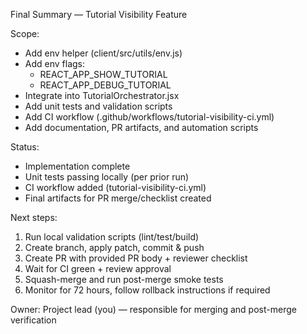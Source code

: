 Final Summary — Tutorial Visibility Feature

Scope:
- Add env helper (client/src/utils/env.js)
- Add env flags:
  - REACT_APP_SHOW_TUTORIAL
  - REACT_APP_DEBUG_TUTORIAL
- Integrate into TutorialOrchestrator.jsx
- Add unit tests and validation scripts
- Add CI workflow (.github/workflows/tutorial-visibility-ci.yml)
- Add documentation, PR artifacts, and automation scripts

Status:
- Implementation complete
- Unit tests passing locally (per prior run)
- CI workflow added (tutorial-visibility-ci.yml)
- Final artifacts for PR merge/checklist created

Next steps:
1) Run local validation scripts (lint/test/build)
2) Create branch, apply patch, commit & push
3) Create PR with provided PR body + reviewer checklist
4) Wait for CI green + review approval
5) Squash-merge and run post-merge smoke tests
6) Monitor for 72 hours, follow rollback instructions if required

Owner: Project lead (you) — responsible for merging and post-merge verification